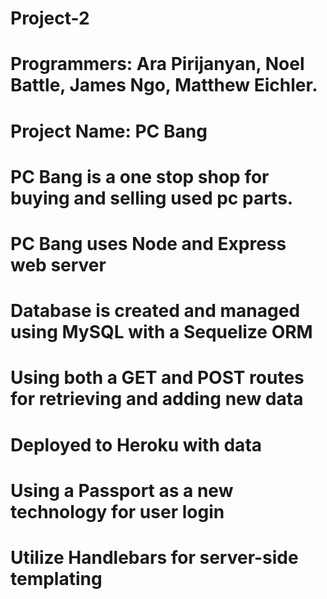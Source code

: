 # Project-2
# Programmers: Ara Pirijanyan, Noel Battle, James Ngo, Matthew Eichler.

# Project Name: PC Bang
# PC Bang is a one stop shop for buying and selling used pc parts.
# PC Bang uses Node and Express web server
# Database is created and managed using MySQL with a Sequelize ORM
# Using both a GET and POST routes for retrieving and adding new data
# Deployed to Heroku with data
# Using a Passport as a new technology for user login
# Utilize Handlebars for server-side templating

